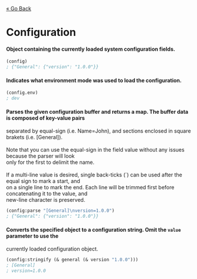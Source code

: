 [&laquo; Go Back](./Expr.md)
# Configuration


#### Object containing the currently loaded system configuration fields.
```lisp
(config)
; {"General": {"version": "1.0.0"}}
```

#### Indicates what environment mode was used to load the configuration.
```lisp
(config.env)
; dev
```

#### Parses the given configuration buffer and returns a map. The buffer data is composed of key-value pairs
separated by equal-sign (i.e. Name=John), and sections enclosed in square brakets (i.e. [General]).
<br/>
<br/>Note that you can use the equal-sign in the field value without any issues because the parser will look
<br/>only for the first to delimit the name.
<br/>
<br/>If a multi-line value is desired, single back-ticks (`) can be used after the equal sign to mark a start, and
<br/>on a single line to mark the end. Each line will be trimmed first before concatenating it to the value, and
<br/>new-line character is preserved.
```lisp
(config:parse "[General]\nversion=1.0.0")
; {"General": {"version": "1.0.0"}}
```

#### Converts the specified object to a configuration string. Omit the `value` parameter to use the
currently loaded configuration object.
```lisp
(config:stringify (& general (& version "1.0.0")))
; [General]
; version=1.0.0
```
